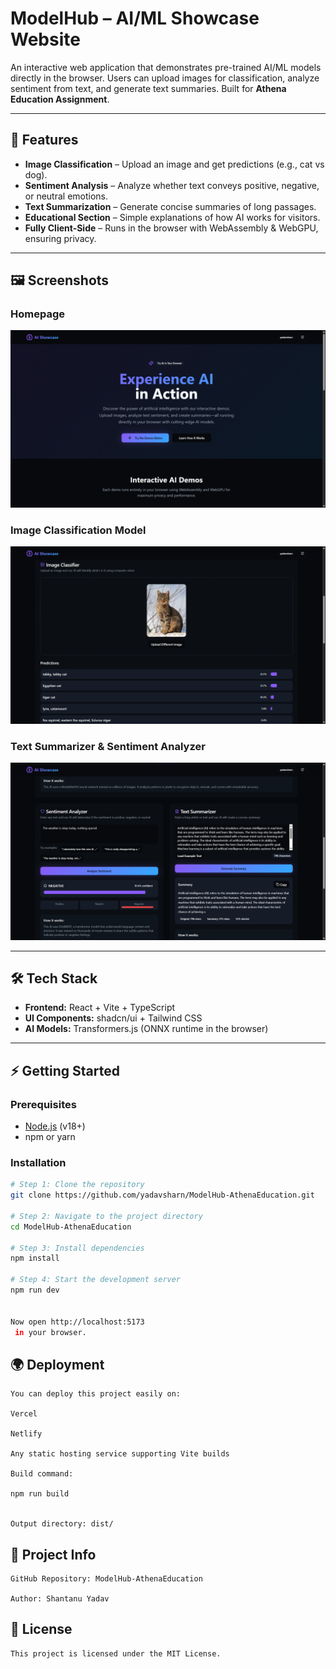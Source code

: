 # ModelHub – AI/ML Showcase Website  

An interactive web application that demonstrates pre-trained AI/ML models directly in the browser. Users can upload images for classification, analyze sentiment from text, and generate text summaries. Built for **Athena Education Assignment**.  

---

## 🚀 Features  

- **Image Classification** – Upload an image and get predictions (e.g., cat vs dog).  
- **Sentiment Analysis** – Analyze whether text conveys positive, negative, or neutral emotions.  
- **Text Summarization** – Generate concise summaries of long passages.  
- **Educational Section** – Simple explanations of how AI works for visitors.  
- **Fully Client-Side** – Runs in the browser with WebAssembly & WebGPU, ensuring privacy.  

---

## 🖼️ Screenshots  

### Homepage  
![Homepage](https://github.com/yadavsharn/ModelHub-AthenaEducation/blob/main/public/homepage.png)  

### Image Classification Model  
![Image Classifier](https://github.com/yadavsharn/ModelHub-AthenaEducation/blob/main/public/image%20classifier.png)  

### Text Summarizer & Sentiment Analyzer  
![Text Transformers](https://github.com/yadavsharn/ModelHub-AthenaEducation/blob/main/public/text%20transformers.png)  

---

## 🛠️ Tech Stack  

- **Frontend:** React + Vite + TypeScript  
- **UI Components:** shadcn/ui + Tailwind CSS  
- **AI Models:** Transformers.js (ONNX runtime in the browser)  

---

## ⚡ Getting Started  

### Prerequisites  
- [Node.js](https://nodejs.org/) (v18+)  
- npm or yarn  

### Installation  

```sh
# Step 1: Clone the repository
git clone https://github.com/yadavsharn/ModelHub-AthenaEducation.git

# Step 2: Navigate to the project directory
cd ModelHub-AthenaEducation

# Step 3: Install dependencies
npm install

# Step 4: Start the development server
npm run dev


Now open http://localhost:5173
 in your browser.
```

## 🌍 Deployment
```
You can deploy this project easily on:

Vercel

Netlify

Any static hosting service supporting Vite builds

Build command:

npm run build


Output directory: dist/
```
## 📌 Project Info

```
GitHub Repository: ModelHub-AthenaEducation

Author: Shantanu Yadav
```

## 📜 License

```
This project is licensed under the MIT License.


```
